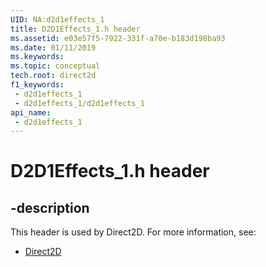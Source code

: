 ```yaml
---
UID: NA:d2d1effects_1
title: D2D1Effects_1.h header
ms.assetid: e03e57f5-7922-331f-a70e-b183d198ba93
ms.date: 01/11/2019
ms.keywords: 
ms.topic: conceptual
tech.root: direct2d
f1_keywords:
 - d2d1effects_1
 - d2d1effects_1/d2d1effects_1
api_name:
 - d2d1effects_1
---
```


# D2D1Effects_1.h header


## -description

This header is used by Direct2D. For more information, see:

- [Direct2D](../_direct2d/index.md)

